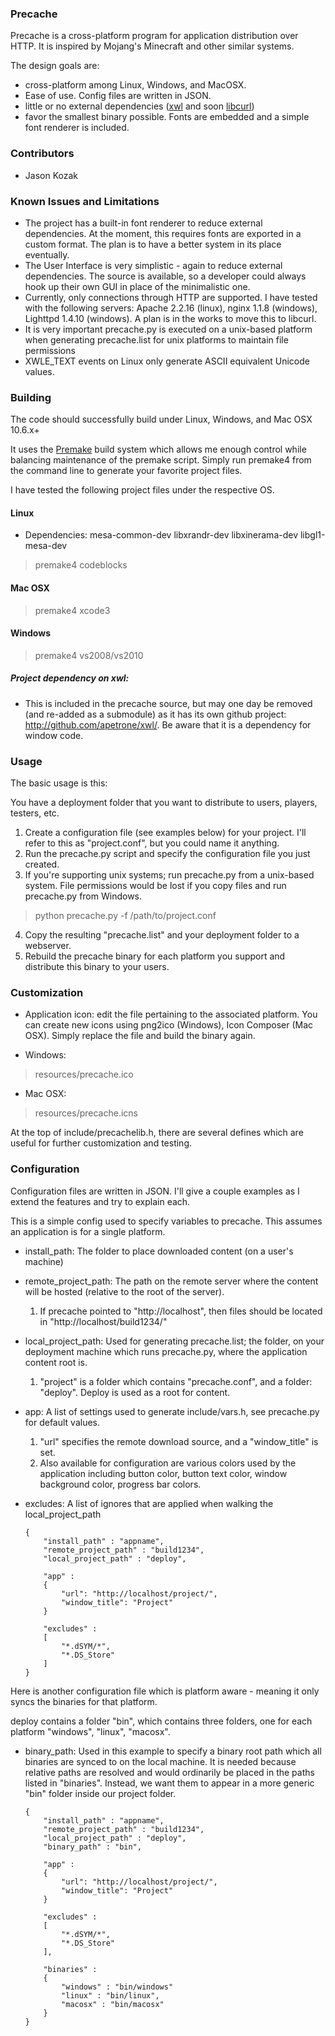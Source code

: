 ### Precache

Precache is a cross-platform program for application distribution over HTTP. It is inspired by Mojang's Minecraft and other similar systems.


The design goals are:

-	cross-platform among Linux, Windows, and MacOSX.
-	Ease of use. Config files are written in JSON.
-	little or no external dependencies ([xwl](http://github.com/apetrone/xwl) and soon [libcurl](http://github.com/bagder/curl))
-	favor the smallest binary possible. Fonts are embedded and a simple font renderer is included.

### Contributors
-	Jason Kozak

### Known Issues and Limitations

-	The project has a built-in font renderer to reduce external dependencies. At the moment, this requires fonts are exported in a custom format. The plan is to have a better system in its place eventually.
-	The User Interface is very simplistic - again to reduce external dependencies. The source is available, so a developer could always hook up their own GUI in place of the minimalistic one.
-	Currently, only connections through HTTP are supported. I have tested with the following servers: Apache 2.2.16 (linux), nginx 1.1.8 (windows), Lighttpd 1.4.10 (windows). A plan is in the works to move this to libcurl.
-	It is very important precache.py is executed on a unix-based platform when generating precache.list for unix platforms to maintain file permissions
-	XWLE_TEXT events on Linux only generate ASCII equivalent Unicode values.


### Building

The code should successfully build under Linux, Windows, and Mac OSX 10.6.x+

It uses the [Premake](http://industriousone.com/premake "premake") build system which allows me enough control while balancing maintenance of the premake script.
Simply run premake4 from the command line to generate your favorite project files.

I have tested the following project files under the respective OS.

#### Linux
-	Dependencies: mesa-common-dev libxrandr-dev libxinerama-dev libgl1-mesa-dev

>	premake4 codeblocks

#### Mac OSX
>	premake4 xcode3

#### Windows
>	premake4 vs2008/vs2010

##### Project dependency on xwl:
-	This is included in the precache source, but may one day be removed (and re-added as a submodule) as it has its own github project: http://github.com/apetrone/xwl/. Be aware that it is a dependency for window code.


### Usage

The basic usage is this:

You have a deployment folder that you want to distribute to users, players, testers, etc.

1.	Create a configuration file (see examples below) for your project. I'll refer to this as "project.conf", but you could name it anything.
2.	Run the precache.py script and specify the configuration file you just created.
3.	If you're supporting unix systems; run precache.py from a unix-based system. File permissions would be lost if you copy files and run precache.py from Windows.

>
>	python precache.py -f /path/to/project.conf
>

4.	Copy the resulting "precache.list" and your deployment folder to a webserver.
5.	Rebuild the precache binary for each platform you support and distribute this binary to your users.


### Customization

-	Application icon: edit the file pertaining to the associated platform.
	You can create new icons using png2ico (Windows), Icon Composer (Mac OSX).
	Simply replace the file and build the binary again.

-	Windows:
>	resources/precache.ico

-	Mac OSX:
>	resources/precache.icns

At the top of include/precachelib.h, there are several defines which are useful for further customization and testing.

### Configuration

Configuration files are written in JSON. I'll give a couple examples as I extend the features and try to explain each.

This is a simple config used to specify variables to precache. This assumes an application is for a single platform.

-	install_path: The folder to place downloaded content (on a user's machine)
-	remote_project_path: The path on the remote server where the content will be hosted (relative to the root of the server).
	1.	If precache pointed to "http://localhost", then files should be located in "http://localhost/build1234/"
-	local_project_path: Used for generating precache.list; the folder, on your deployment machine which runs precache.py, where the application content root is.
	1.	"project" is a folder which contains "precache.conf", and a folder: "deploy". Deploy is used as a root for content.
-	app: A list of settings used to generate include/vars.h, see precache.py for default values.
	1.	"url" specifies the remote download source, and a "window_title" is set.
	2.	Also available for configuration are various colors used by the application including button color, button text color, window background color, progress bar colors.
-	excludes: A list of ignores that are applied when walking the local_project_path


		{
			"install_path" : "appname",
			"remote_project_path" : "build1234",
			"local_project_path" : "deploy",
	
			"app" :
			{
				"url": "http://localhost/project/",
				"window_title": "Project"
			}
	
			"excludes" :
			[
				"*.dSYM/*",
				"*.DS_Store"
			]
		}


Here is another configuration file which is platform aware - meaning it only syncs the binaries for that platform.

deploy contains a folder "bin", which contains three folders, one for each platform "windows", "linux", "macosx".

-	binary_path: Used in this example to specify a binary root path which all binaries are synced to on the local machine.
	It is needed because relative paths are resolved and would ordinarily be placed in the paths listed in "binaries".
	Instead, we want them to appear in a more generic "bin" folder inside our project folder.

		{
			"install_path" : "appname",
			"remote_project_path" : "build1234",
			"local_project_path" : "deploy",
			"binary_path" : "bin",

			"app" :
			{
				"url": "http://localhost/project/",
				"window_title": "Project"
			}

			"excludes" :
			[
				"*.dSYM/*",
				"*.DS_Store"
			],

			"binaries" :
			{
				"windows" : "bin/windows"
				"linux" : "bin/linux",
				"macosx" : "bin/macosx"
			}
		}


